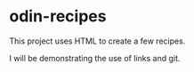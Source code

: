 # odin-recipes

This project uses HTML to create a few recipes.

I will be demonstrating the use of links and git.
